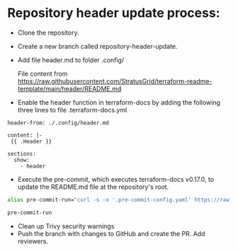 # Repository header update process:
- Clone the repository.
- Create a new branch called repository-header-update.
- Add file header.md to folder .config/
  
  File content from https://raw.githubusercontent.com/StratusGrid/terraform-readme-template/main/header/README.md
- Enable the header function in terraform-docs by adding the following three lines to file .terraform-docs.yml
```
header-from: ./.config/header.md

content: |-
 {{ .Header }}

sections:
  show:
    - header
```
- Execute the pre-commit, which executes terraform-docs v0.17.0, to update the README.md file at the repository's root.
```bash
alias pre-commit-run="curl -s -o '.pre-commit-config.yaml' https://raw.githubusercontent.com/StratusGrid/workflow-config/main/precommit-config/.pre-commit-config.yaml --next -o '.prettierignore' https://raw.githubusercontent.com/StratusGrid/workflow-config/main/precommit-config/.prettierignore && pre-commit run -a ; rm '.pre-commit-config.yaml' '.prettierignore'"
```
```bash
pre-commit-run
```
- Clean up Trivy security warnings
- Push the branch with changes to GitHub and create the PR. Add reviewers.